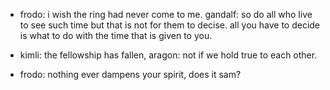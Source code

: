 - frodo: i wish the ring had never come to me. gandalf: so do all who live to see such time but that is not for them to decise. all you have to decide is what to do with the time that is given to you.

- kimli: the fellowship has fallen, aragon: not if we hold true to each other. 

- frodo: nothing ever dampens your spirit, does it sam?
